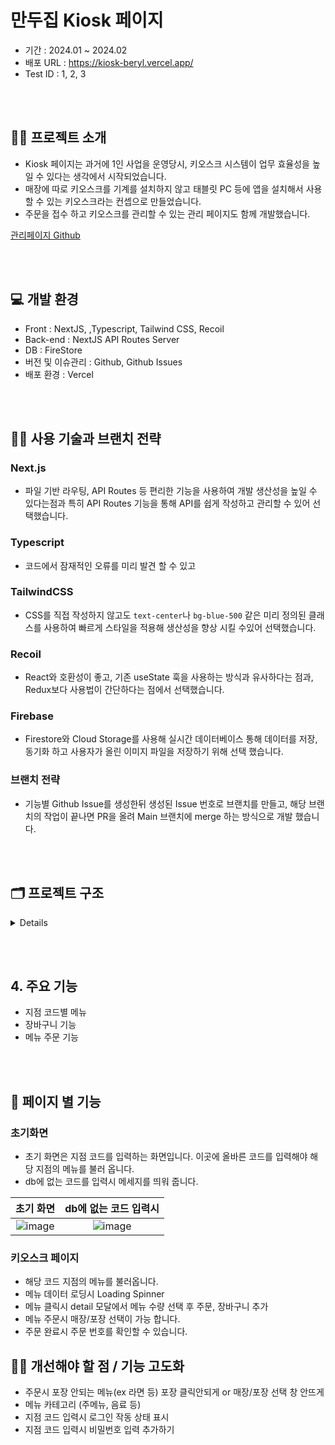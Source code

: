 # 만두집 Kiosk 페이지 

- 기간 : 2024.01 ~ 2024.02
- 배포 URL : https://kiosk-beryl.vercel.app/
- Test ID :  1, 2, 3

<br /><br />

## 💁‍♂️ 프로젝트 소개 

- Kiosk 페이지는 과거에 1인 사업을 운영당시, 키오스크 시스템이 업무 효율성을 높일 수 있다는 생각에서 시작되었습니다. 
- 매장에 따로 키오스크를 기계를 설치하지 않고 태블릿 PC 등에 앱을 설치해서 사용할 수 있는 키오스크라는 컨셉으로 만들었습니다. 
- 주문을 접수 하고 키오스크를 관리할 수 있는 관리 페이지도 함께 개발했습니다.

[관리페이지 Github](https://github.com/aksen123/admin)

  
<br /><br />


## 💻 개발 환경
- Front : NextJS, ,Typescript, Tailwind CSS, Recoil
- Back-end : NextJS API Routes Server
- DB : FireStore
- 버전 및 이슈관리 : Github, Github Issues
- 배포 환경 : Vercel


<br /><br />

## 🧑‍💻 사용 기술과 브랜치 전략

### Next.js
 -  파일 기반 라우팅, API Routes 등 편리한 기능을 사용하여 개발 생산성을 높일 수 있다는점과  특히 API Routes 기능을 통해 API를 쉽게 작성하고 관리할 수 있어 선택했습니다.

### Typescript
 - 코드에서 잠재적인 오류를 미리 발견 할 수 있고 

### TailwindCSS 
- CSS를 직접 작성하지 않고도  `text-center`나 `bg-blue-500` 같은 미리 정의된 클래스를 사용하여 빠르게 스타일을 적용해 생산성을 향상 시킬 수있어 선택했습니다.

### Recoil 
- React와 호환성이 좋고, 기존 useState 훅을 사용하는 방식과 유사하다는 점과, Redux보다 사용법이 간단하다는 점에서 선택했습니다. 

### Firebase 
- Firestore와 Cloud Storage를 사용해 실시간 데이터베이스 통해 데이터를 저장, 동기화 하고 사용자가 올린 이미지 파일을 저장하기 위해 선택 했습니다.  


### 브랜치 전략
- 기능별 Github Issue를 생성한뒤 생성된 Issue 번호로 브랜치를 만들고, 해당 브랜치의 작업이 끝나면 PR을 올려 Main 브랜치에 merge 하는 방식으로 개발 했습니다.

<br /><br />

## 🗂️ 프로젝트 구조
<details>
  
```
📦src
 ┣ 📂app
 ┃ ┣ 📂api
 ┃ ┃ ┣ 📂food
 ┃ ┃ ┃ ┗ 📜route.ts
 ┃ ┃ ┣ 📂foods
 ┃ ┃ ┃ ┗ 📜route.ts
 ┃ ┃ ┣ 📂payment
 ┃ ┃ ┃ ┗ 📜route.ts
 ┃ ┃ ┗ 📂store
 ┃ ┃ ┃ ┗ 📜route.ts
 ┃ ┣ 📂atoms
 ┃ ┃ ┣ 📜cart-atom.ts
 ┃ ┃ ┣ 📜modal-atom.ts
 ┃ ┃ ┗ 📜payment-atom.ts
 ┃ ┣ 📂Components
 ┃ ┃ ┣ 📜Cart.tsx
 ┃ ┃ ┣ 📜Detail.tsx
 ┃ ┃ ┣ 📜GlobalComponent.tsx
 ┃ ┃ ┣ 📜List.tsx
 ┃ ┃ ┣ 📜Loading.tsx
 ┃ ┃ ┗ 📜SoldOut.tsx
 ┃ ┣ 📂kiosk
 ┃ ┃ ┗ 📜page.tsx
 ┃ ┣ 📂modal
 ┃ ┃ ┣ 📜Alert.tsx
 ┃ ┃ ┣ 📜Confirm.tsx
 ┃ ┃ ┣ 📜Modal.tsx
 ┃ ┃ ┣ 📜OrderType.tsx
 ┃ ┃ ┗ 📜Warning.tsx
 ┃ ┣ 📜favicon.ico
 ┃ ┣ 📜globals.css
 ┃ ┣ 📜layout.tsx
 ┃ ┣ 📜page.tsx
 ┃ ┗ 📜RecoilWrapper.tsx
 ┣ 📂service
 ┃ ┣ 📜axios.ts
 ┃ ┣ 📜firebase.ts
 ┃ ┣ 📜foodApi.ts
 ┃ ┣ 📜store.ts
 ┃ ┗ 📜util.ts
 ┗ 📂types
 ┃ ┣ 📜serivce.ts
 ┃ ┗ 📜types.d.ts
```
</details>



<br /><br />

## 4. 주요 기능 

- 지점 코드별 메뉴 
- 장바구니 기능
- 메뉴 주문 기능

<br /><br />

## 📒 페이지 별 기능 

### 초기화면

- 초기 화면은 지점 코드를 입력하는 화면입니다. 이곳에 올바른 코드를 입력해야 해당 지점의 메뉴를 불러 옵니다.
- db에 없는 코드를 입력시 메세지를 띄워 줍니다.

|초기 화면|db에 없는 코드 입력시|
|:-----:|:-----:|
|![image](https://github.com/aksen123/kiosk/assets/126546293/6bd4f58a-77a6-425c-9ca3-e2e5d2560c8c)|![image](https://github.com/aksen123/kiosk/assets/126546293/dc1d1ed4-fc51-46c7-bedf-35b5411184e1)|


### 키오스크 페이지

- 해당 코드 지점의 메뉴를 불러옵니다.
- 메뉴 데이터 로딩시 Loading Spinner
- 메뉴 클릭시 detail 모달에서 메뉴 수량 선택 후 주문, 장바구니 추가
- 메뉴 주문시 매장/포장 선택이 가능 합니다.
- 주문 완료시 주문 번호를 확인할 수 있습니다.


## 👨‍🔧 개선해야 할 점 / 기능 고도화

- 주문시 포장 안되는 메뉴(ex 라면 등) 포장 클릭안되게 or 매장/포장 선택 창 안뜨게
- 메뉴 카테고리 (주메뉴, 음료 등)
- 지점 코드 입력시 로그인 작동 상태 표시
- 지점 코드 입력시 비밀번호 입력 추가하기
